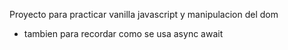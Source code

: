 Proyecto para practicar vanilla javascript y manipulacion del dom
+ tambien para recordar como se usa async await 